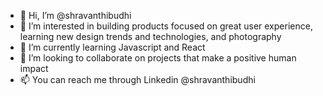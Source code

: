 - 👋 Hi, I’m @shravanthibudhi
- 👀 I’m interested in building products focused on great user experience, learning new design trends and technologies, and photography
- 🌱 I’m currently learning Javascript and React
- 💞️ I’m looking to collaborate on projects that make a positive human impact
- 📫 You can reach me through Linkedin @shravanthibudhi

<!---
shravanthibudhi/shravanthibudhi is a ✨ special ✨ repository because its `README.md` (this file) appears on your GitHub profile.
You can click the Preview link to take a look at your changes.
--->
